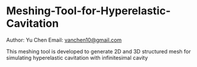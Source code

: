 # Meshing-Tool-for-Hyperelastic-Cavitation

Author: Yu Chen
Email: vanchen10@gmail.com

This meshing tool is developed to generate 2D and 3D structured mesh for simulating hyperelastic cavitation with infinitesimal cavity
